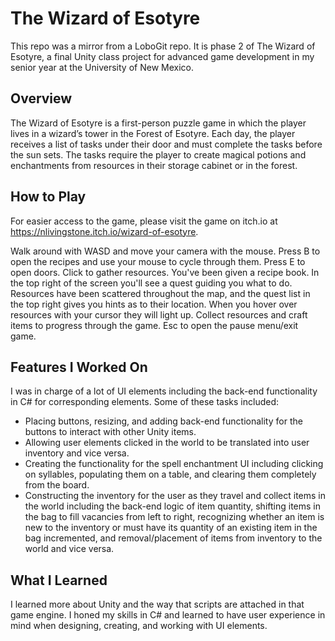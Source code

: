 # The Wizard of Esotyre

This repo was a mirror from a LoboGit repo. It is phase 2 of The Wizard of Esotyre, a final Unity class project for advanced game development in my senior year at the University of New Mexico. 

## Overview
The Wizard of Esotyre is a first-person puzzle game in which the player lives in a wizard’s tower in the Forest of Esotyre. Each day, the player receives a list of tasks under their door and must complete the tasks before the sun sets. The tasks require the player to create magical potions and enchantments from resources in their storage cabinet or in the forest. 

## How to Play 

For easier access to the game, please visit the game on itch.io at https://nlivingstone.itch.io/wizard-of-esotyre. 

Walk around with WASD and move your camera with the mouse. Press B to open the recipes and use your mouse to cycle through them. Press E to open doors. Click to gather resources. You've been given a recipe book. In the top right of the screen you'll see a quest guiding you what to do.  Resources have been scattered throughout the map, and the quest list in the top right gives you hints as to their location. When you hover over resources with your cursor they will light up. Collect resources and craft items to progress through the game. Esc to open the pause menu/exit game. 

## Features I Worked On
I was in charge of a lot of UI elements including the back-end functionality in C# for corresponding elements. Some of these tasks included:
* Placing buttons, resizing, and adding back-end functionality for the buttons to interact with other Unity items. 
* Allowing user elements clicked in the world to be translated into user inventory and vice versa.
* Creating the functionality for the spell enchantment UI including clicking on syllables, populating them on a table, and clearing them completely from the board.
* Constructing the inventory for the user as they travel and collect items in the world including the back-end logic of item quantity, shifting items in the bag to fill vacancies from left to right, recognizing whether an item is new to the inventory or must have its quantity of an existing item in the bag incremented, and removal/placement of items from inventory to the world and vice versa. 

## What I Learned
I learned more about Unity and the way that scripts are attached in that game engine. I honed my skills in C# and learned to have user experience in mind when designing, creating, and working with UI elements.
